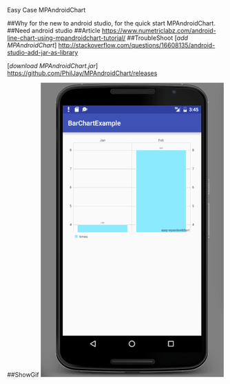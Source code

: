 Easy Case MPAndroidChart

##Why
  for the new to android studio,
  for the quick start MPAndroidChart.
##Need
  android studio
##Article
  https://www.numetriclabz.com/android-line-chart-using-mpandroidchart-tutorial/
##TroubleShoot
  [_add MPAndroidChart_]  http://stackoverflow.com/questions/16608135/android-studio-add-jar-as-library   
  
  [_download MPAndroidChart.jar_]  https://github.com/PhilJay/MPAndroidChart/releases  
  
##ShowGif
   ![BarChartExample](doc/gif/BarChartExample.gif)

  
